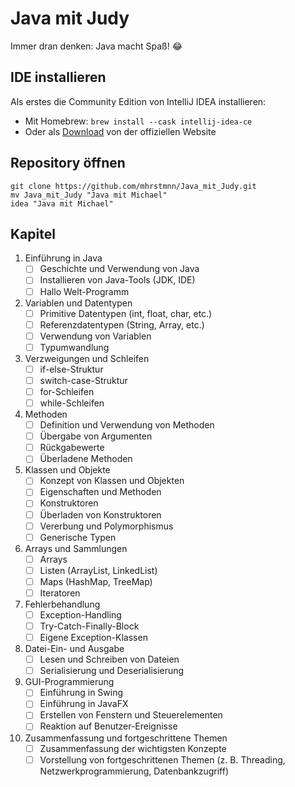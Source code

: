 # Java mit Judy

Immer dran denken: Java macht Spaß! 😂

## IDE installieren

Als erstes die Community Edition von IntelliJ IDEA installieren:
- Mit Homebrew: `brew install --cask intellij-idea-ce`
- Oder als [Download](https://www.jetbrains.com/idea/download/#section=mac) von der offiziellen Website

## Repository öffnen

```shell
git clone https://github.com/mhrstmnn/Java_mit_Judy.git
mv Java_mit_Judy "Java mit Michael"
idea "Java mit Michael"
```

## Kapitel

1. Einführung in Java
   - [ ] Geschichte und Verwendung von Java
   - [ ] Installieren von Java-Tools (JDK, IDE)
   - [ ] Hallo Welt-Programm
2. Variablen und Datentypen
   - [ ] Primitive Datentypen (int, float, char, etc.)
   - [ ] Referenzdatentypen (String, Array, etc.)
   - [ ] Verwendung von Variablen
   - [ ] Typumwandlung
3. Verzweigungen und Schleifen
   - [ ] if-else-Struktur
   - [ ] switch-case-Struktur
   - [ ] for-Schleifen
   - [ ] while-Schleifen
4. Methoden
   - [ ] Definition und Verwendung von Methoden
   - [ ] Übergabe von Argumenten
   - [ ] Rückgabewerte
   - [ ] Überladene Methoden
5. Klassen und Objekte
   - [ ] Konzept von Klassen und Objekten
   - [ ] Eigenschaften und Methoden
   - [ ] Konstruktoren
   - [ ] Überladen von Konstruktoren
   - [ ] Vererbung und Polymorphismus
   - [ ] Generische Typen
6. Arrays und Sammlungen
   - [ ] Arrays
   - [ ] Listen (ArrayList, LinkedList)
   - [ ] Maps (HashMap, TreeMap)
   - [ ] Iteratoren
7. Fehlerbehandlung
   - [ ] Exception-Handling
   - [ ] Try-Catch-Finally-Block
   - [ ] Eigene Exception-Klassen
8. Datei-Ein- und Ausgabe
   - [ ] Lesen und Schreiben von Dateien
   - [ ] Serialisierung und Deserialisierung
9. GUI-Programmierung
   - [ ] Einführung in Swing
   - [ ] Einführung in JavaFX
   - [ ] Erstellen von Fenstern und Steuerelementen
   - [ ] Reaktion auf Benutzer-Ereignisse
10. Zusammenfassung und fortgeschrittene Themen
    - [ ] Zusammenfassung der wichtigsten Konzepte
    - [ ] Vorstellung von fortgeschrittenen Themen (z. B. Threading, Netzwerkprogrammierung, Datenbankzugriff)
